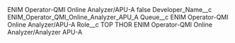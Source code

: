<?xml version="1.0" encoding="UTF-8"?>
<CustomMetadata xmlns="http://soap.sforce.com/2006/04/metadata" xmlns:xsi="http://www.w3.org/2001/XMLSchema-instance" xmlns:xsd="http://www.w3.org/2001/XMLSchema">
    <label>ENIM Operator-QMI Online Analyzer/APU-A</label>
    <protected>false</protected>
    <values>
        <field>Developer_Name__c</field>
        <value xsi:type="xsd:string">ENIM_Operator_QMI_Online_Analyzer_APU_A</value>
    </values>
    <values>
        <field>Queue__c</field>
        <value xsi:type="xsd:string">ENIM Operator-QMI Online Analyzer/APU-A</value>
    </values>
    <values>
        <field>Role__c</field>
        <value xsi:type="xsd:string">TOP THOR ENIM Operator-QMI Online Analyzer/Analyzer APU-A</value>
    </values>
</CustomMetadata>
